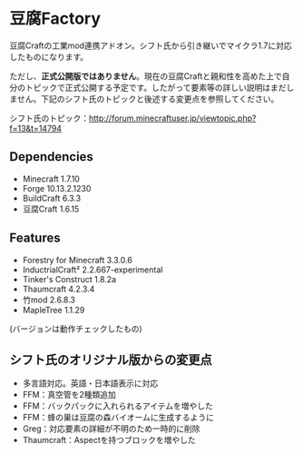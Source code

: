 # 豆腐Factory
豆腐Craftの工業mod連携アドオン。シフト氏から引き継いでマイクラ1.7に対応したものになります。

ただし、**正式公開版ではありません**。現在の豆腐Craftと親和性を高めた上で自分のトピックで正式公開する予定です。したがって要素等の詳しい説明はまだしません。下記のシフト氏のトピックと後述する変更点を参照してください。

シフト氏のトピック：http://forum.minecraftuser.jp/viewtopic.php?f=13&t=14794

## Dependencies
- Minecraft 1.7.10
- Forge 10.13.2.1230
- BuildCraft 6.3.3
- 豆腐Craft 1.6.15

## Features
- Forestry for Minecraft 3.3.0.6
- InductrialCraft² 2.2.667-experimental
- Tinker's Construct 1.8.2a
- Thaumcraft 4.2.3.4
- 竹mod 2.6.8.3
- MapleTree 1.1.29

(バージョンは動作チェックしたもの)

## シフト氏のオリジナル版からの変更点
- 多言語対応。英語・日本語表示に対応
- FFM：真空管を2種類追加
- FFM：バックパックに入れられるアイテムを増やした
- FFM：蜂の巣は豆腐の森バイオームに生成するように
- Greg：対応要素の詳細が不明のため一時的に削除
- Thaumcraft：Aspectを持つブロックを増やした
